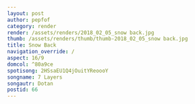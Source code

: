 ```yaml
---
layout: post
author: pepfof
category: render
render: /assets/renders/2018_02_05_snow back.jpg
thumb: /assets/renders/thumb/thumb-2018_02_05_snow back.jpg
title: Snow Back
navigation_override: /
aspect: 16/9
domcol: ^80a9ce
spotisong: 2HSsaEU1Q4jOuitYReoooY
songname: 7 Layers
songautr: Dotan
postid: 66
---
```


<!--USER BEGIN 1-->

<!--USER END 1-->

<!--more-->
<!--USER BEGIN 2-->

<!--USER END 2-->

